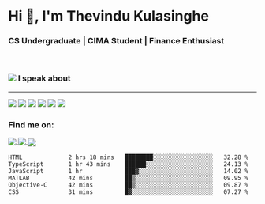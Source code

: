 <h1  align="justify">Hi 👋, I'm Thevindu Kulasinghe</h1>

<h3  align="justify">CS Undergraduate | CIMA Student | Finance Enthusiast</h3>

  <br>



  
  

<span> <h3 style =" align: justify"> <img style = " align: inline  margin: 0px " src="https://img.icons8.com/color/48/000000/talk-male--v1.png"/> I speak about</h3></span>
<hr>

<div margin-left : 10px>
<img  src="https://img.icons8.com/color/48/000000/javascript--v1.png"/>  <img  src="https://img.icons8.com/color/48/000000/typescript.png"/>  <img  src="https://img.icons8.com/color/48/000000/nodejs.png"/>  <img  src="https://img.icons8.com/color/48/000000/react-native.png"/>  <img  src="https://img.icons8.com/fluency/48/000000/azure-1.png"/>  <img  src="https://img.icons8.com/color/48/000000/mongodb.png"/>
<div>
  
  

  <h3  align  =  "justify"  > Find me on:  </h3>
  
 
  
  <a  href  =  "https://www.linkedin.com/in/kulasinghet/"><span style = "vertical-align:middle">  <img src="https://img.icons8.com/color/48/000000/linkedin.png"/>  </a>
    <a  href  =  "https://www.facebook.com/thevinduk"><span style = "vertical-align:middle">  <img src="https://img.icons8.com/color/48/000000/facebook-new.png"/>  </a>
      <a  href  =  "https://twitter.com/kulasinghet"><span style = "vertical-align:middle">  <img src="https://img.icons8.com/color/48/000000/twitter--v1.png"/>  </a>


<!--START_SECTION:waka-->

```text
HTML             2 hrs 18 mins   ████████░░░░░░░░░░░░░░░░░   32.28 %
TypeScript       1 hr 43 mins    ██████░░░░░░░░░░░░░░░░░░░   24.13 %
JavaScript       1 hr            ███▓░░░░░░░░░░░░░░░░░░░░░   14.02 %
MATLAB           42 mins         ██▒░░░░░░░░░░░░░░░░░░░░░░   09.95 %
Objective-C      42 mins         ██▒░░░░░░░░░░░░░░░░░░░░░░   09.87 %
CSS              31 mins         █▓░░░░░░░░░░░░░░░░░░░░░░░   07.27 %
```

<!--END_SECTION:waka-->
